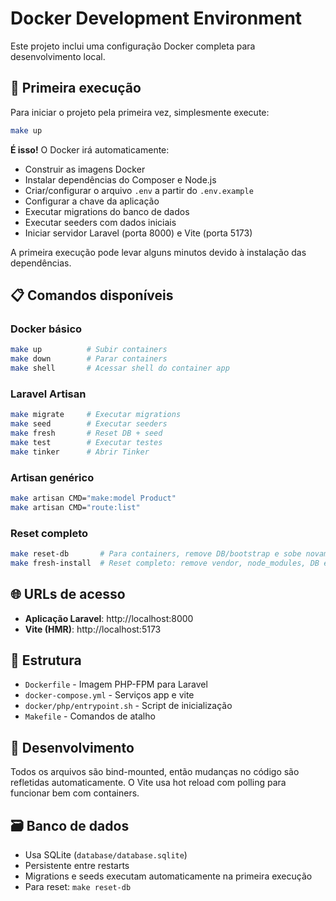 # Docker Development Environment

Este projeto inclui uma configuração Docker completa para desenvolvimento local.

## 🚀 Primeira execução

Para iniciar o projeto pela primeira vez, simplesmente execute:

```bash
make up
```

**É isso!** O Docker irá automaticamente:
- Construir as imagens Docker
- Instalar dependências do Composer e Node.js
- Criar/configurar o arquivo `.env` a partir do `.env.example`
- Configurar a chave da aplicação
- Executar migrations do banco de dados
- Executar seeders com dados iniciais
- Iniciar servidor Laravel (porta 8000) e Vite (porta 5173)

A primeira execução pode levar alguns minutos devido à instalação das dependências.

## 📋 Comandos disponíveis

### Docker básico
```bash
make up          # Subir containers
make down        # Parar containers
make shell       # Acessar shell do container app
```

### Laravel Artisan
```bash
make migrate     # Executar migrations
make seed        # Executar seeders
make fresh       # Reset DB + seed
make test        # Executar testes
make tinker      # Abrir Tinker
```

### Artisan genérico
```bash
make artisan CMD="make:model Product"
make artisan CMD="route:list"
```

### Reset completo
```bash
make reset-db       # Para containers, remove DB/bootstrap e sobe novamente
make fresh-install  # Reset completo: remove vendor, node_modules, DB e rebuild tudo
```

## 🌐 URLs de acesso

- **Aplicação Laravel**: http://localhost:8000
- **Vite (HMR)**: http://localhost:5173

## 📁 Estrutura

- `Dockerfile` - Imagem PHP-FPM para Laravel
- `docker-compose.yml` - Serviços app e vite
- `docker/php/entrypoint.sh` - Script de inicialização
- `Makefile` - Comandos de atalho

## 🔧 Desenvolvimento

Todos os arquivos são bind-mounted, então mudanças no código são refletidas automaticamente. O Vite usa hot reload com polling para funcionar bem com containers.

## 🗃️ Banco de dados

- Usa SQLite (`database/database.sqlite`)
- Persistente entre restarts
- Migrations e seeds executam automaticamente na primeira execução
- Para reset: `make reset-db`
